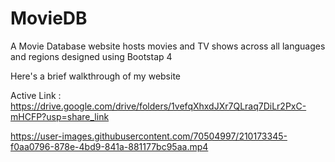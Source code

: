 # MovieDB
A Movie Database website hosts movies and TV shows across all languages and regions designed using Bootstap 4

Here's a brief walkthrough of my website

Active Link : https://drive.google.com/drive/folders/1vefqXhxdJXr7QLraq7DiLr2PxC-mHCFP?usp=share_link


https://user-images.githubusercontent.com/70504997/210173345-f0aa0796-878e-4bd9-841a-881177bc95aa.mp4

